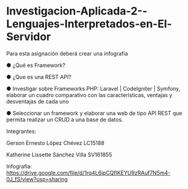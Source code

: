 # Investigacion-Aplicada-2--Lenguajes-Interpretados-en-El-Servidor
Para esta asignación deberá crear una infografía

● ¿Qué es Framework?

● ¿Que es una REST API?

● Investigar sobre Frameworks PHP: Laravel | CodeIgniter | Symfony, elaborar un cuadro
comparativo con las características, ventajas y desventajas de cada uno

● Seleccionar un framework y elaborar una web de tipo API REST que permita realizar un
CRUD a una base de datos.



Integrantes: 

Gerson Ernesto López Chévez LC15188

Katherine Lissette Sánchez Villa SV161855


Infografia: 
https://drive.google.com/file/d/1rq4L6ipCQflKEYU9zRAuf7N5m4-0J_fS/view?usp=sharing
